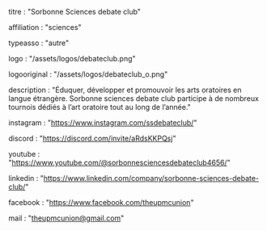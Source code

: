 titre : "Sorbonne Sciences debate club"

affiliation : "sciences"

typeasso : "autre"

logo : "/assets/logos/debateclub.png"

logooriginal : "/assets/logos/debateclub_o.png"

description : "Éduquer, développer et promouvoir les arts oratoires en langue étrangère. Sorbonne sciences debate club participe à de nombreux tournois dédiés à l’art oratoire tout au long de l’année."

instagram : "https://www.instagram.com/ssdebateclub/"

discord : "https://discord.com/invite/aRdsKKPQsj"

youtube : "https://www.youtube.com/@sorbonnesciencesdebateclub4656/"

linkedin : "https://www.linkedin.com/company/sorbonne-sciences-debate-club/"

facebook : "https://www.facebook.com/theupmcunion"

mail : "theupmcunion@gmail.com"
